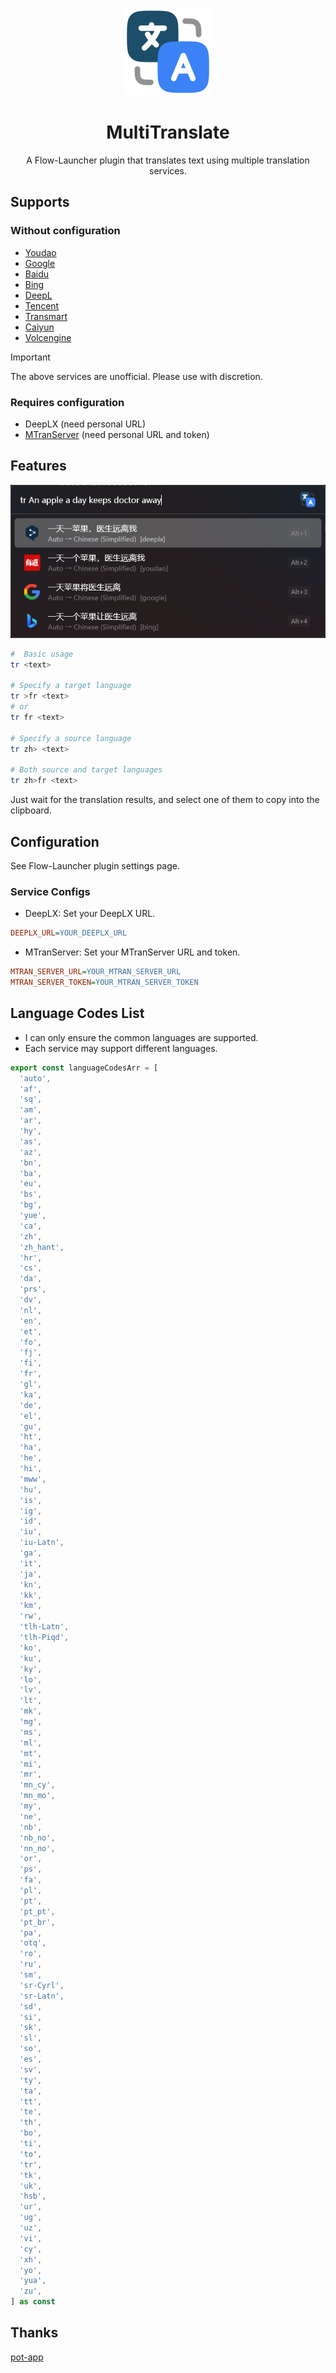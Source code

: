 <p align="center">
<img src="./assets/icon.png" height="140">
</p>

<h1 align="center">
MultiTranslate
</h1>

<p align="center">
A Flow-Launcher plugin that translates text using multiple translation services.
</p>

## Supports

### Without configuration
- [Youdao](https://fanyi.youdao.com/)
- [Google](https://translate.google.com/)
- [Baidu](https://fanyi.baidu.com/)
- [Bing](https://www.bing.com/translator)
- [DeepL](https://www.deepl.com/translator)
- [Tencent](https://fanyi.qq.com/)
- [Transmart](https://transmart.qq.com)
- [Caiyun](https://fanyi.caiyunapp.com/)
- [Volcengine](https://translate.volcengine.com/)

> [!IMPORTANT]
> The above services are unofficial. Please use with discretion.

### Requires configuration
- DeepLX (need personal URL)
- [MTranServer](https://github.com/xxnuo/MTranServer) (need personal URL and token)

## Features

![example1](./assets/example1.png)

``` bash
#  Basic usage
tr <text>

# Specify a target language
tr >fr <text>
# or
tr fr <text>

# Specify a source language
tr zh> <text>

# Both source and target languages
tr zh>fr <text>
```

Just wait for the translation results, and select one of them to copy into the clipboard.

## Configuration

See Flow-Launcher plugin settings page.

### Service Configs

+ DeepLX: Set your DeepLX URL.

```ini
DEEPLX_URL=YOUR_DEEPLX_URL
```

+ MTranServer: Set your MTranServer URL and token.

```ini
MTRAN_SERVER_URL=YOUR_MTRAN_SERVER_URL
MTRAN_SERVER_TOKEN=YOUR_MTRAN_SERVER_TOKEN
```

## Language Codes List

+ I can only ensure the common languages are supported.
+ Each service may support different languages.

```typescript
export const languageCodesArr = [
  'auto',
  'af',
  'sq',
  'am',
  'ar',
  'hy',
  'as',
  'az',
  'bn',
  'ba',
  'eu',
  'bs',
  'bg',
  'yue',
  'ca',
  'zh',
  'zh_hant',
  'hr',
  'cs',
  'da',
  'prs',
  'dv',
  'nl',
  'en',
  'et',
  'fo',
  'fj',
  'fi',
  'fr',
  'gl',
  'ka',
  'de',
  'el',
  'gu',
  'ht',
  'ha',
  'he',
  'hi',
  'mww',
  'hu',
  'is',
  'ig',
  'id',
  'iu',
  'iu-Latn',
  'ga',
  'it',
  'ja',
  'kn',
  'kk',
  'km',
  'rw',
  'tlh-Latn',
  'tlh-Piqd',
  'ko',
  'ku',
  'ky',
  'lo',
  'lv',
  'lt',
  'mk',
  'mg',
  'ms',
  'ml',
  'mt',
  'mi',
  'mr',
  'mn_cy',
  'mn_mo',
  'my',
  'ne',
  'nb',
  'nb_no',
  'nn_no',
  'or',
  'ps',
  'fa',
  'pl',
  'pt',
  'pt_pt',
  'pt_br',
  'pa',
  'otq',
  'ro',
  'ru',
  'sm',
  'sr-Cyrl',
  'sr-Latn',
  'sd',
  'si',
  'sk',
  'sl',
  'so',
  'es',
  'sv',
  'ty',
  'ta',
  'tt',
  'te',
  'th',
  'bo',
  'ti',
  'to',
  'tr',
  'tk',
  'uk',
  'hsb',
  'ur',
  'ug',
  'uz',
  'vi',
  'cy',
  'xh',
  'yo',
  'yua',
  'zu',
] as const
```

## Thanks

[pot-app](https://github.com/pot-app/pot-desktop)
